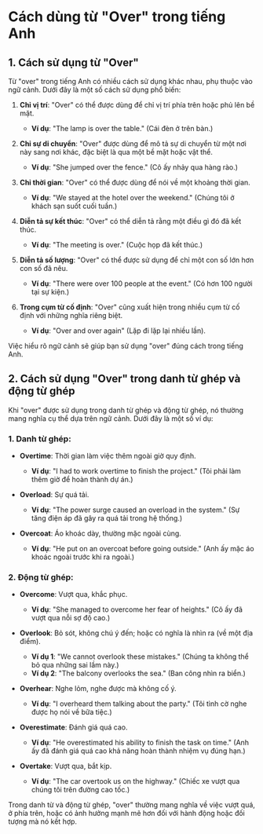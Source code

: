 # Cách dùng từ "Over" trong tiếng Anh

## 1. Cách sử dụng từ "Over"

Từ "over" trong tiếng Anh có nhiều cách sử dụng khác nhau, phụ thuộc vào ngữ cảnh. Dưới đây là một số cách sử dụng phổ biến:

1. **Chỉ vị trí**: "Over" có thể được dùng để chỉ vị trí phía trên hoặc phủ lên bề mặt.
   - **Ví dụ**: "The lamp is over the table." (Cái đèn ở trên bàn.)
   
2. **Chỉ sự di chuyển**: "Over" được dùng để mô tả sự di chuyển từ một nơi này sang nơi khác, đặc biệt là qua một bề mặt hoặc vật thể.
   - **Ví dụ**: "She jumped over the fence." (Cô ấy nhảy qua hàng rào.)
   
3. **Chỉ thời gian**: "Over" có thể được dùng để nói về một khoảng thời gian.
   - **Ví dụ**: "We stayed at the hotel over the weekend." (Chúng tôi ở khách sạn suốt cuối tuần.)

4. **Diễn tả sự kết thúc**: "Over" có thể diễn tả rằng một điều gì đó đã kết thúc.
   - **Ví dụ**: "The meeting is over." (Cuộc họp đã kết thúc.)

5. **Diễn tả số lượng**: "Over" có thể được sử dụng để chỉ một con số lớn hơn con số đã nêu.
   - **Ví dụ**: "There were over 100 people at the event." (Có hơn 100 người tại sự kiện.)

6. **Trong cụm từ cố định**: "Over" cũng xuất hiện trong nhiều cụm từ cố định với những nghĩa riêng biệt.
   - **Ví dụ**: "Over and over again" (Lặp đi lặp lại nhiều lần).

Việc hiểu rõ ngữ cảnh sẽ giúp bạn sử dụng "over" đúng cách trong tiếng Anh.

## 2. Cách sử dụng "Over" trong danh từ ghép và động từ ghép

Khi "over" được sử dụng trong danh từ ghép và động từ ghép, nó thường mang nghĩa cụ thể dựa trên ngữ cảnh. Dưới đây là một số ví dụ:

### 1. **Danh từ ghép**:

- **Overtime**: Thời gian làm việc thêm ngoài giờ quy định.
  - **Ví dụ**: "I had to work overtime to finish the project." (Tôi phải làm thêm giờ để hoàn thành dự án.)

- **Overload**: Sự quá tải.
  - **Ví dụ**: "The power surge caused an overload in the system." (Sự tăng điện áp đã gây ra quá tải trong hệ thống.)

- **Overcoat**: Áo khoác dày, thường mặc ngoài cùng.
  - **Ví dụ**: "He put on an overcoat before going outside." (Anh ấy mặc áo khoác ngoài trước khi ra ngoài.)

### 2. **Động từ ghép**:

- **Overcome**: Vượt qua, khắc phục.
  - **Ví dụ**: "She managed to overcome her fear of heights." (Cô ấy đã vượt qua nỗi sợ độ cao.)

- **Overlook**: Bỏ sót, không chú ý đến; hoặc có nghĩa là nhìn ra (về một địa điểm).
  - **Ví dụ 1**: "We cannot overlook these mistakes." (Chúng ta không thể bỏ qua những sai lầm này.)
  - **Ví dụ 2**: "The balcony overlooks the sea." (Ban công nhìn ra biển.)

- **Overhear**: Nghe lỏm, nghe được mà không cố ý.
  - **Ví dụ**: "I overheard them talking about the party." (Tôi tình cờ nghe được họ nói về bữa tiệc.)

- **Overestimate**: Đánh giá quá cao.
  - **Ví dụ**: "He overestimated his ability to finish the task on time." (Anh ấy đã đánh giá quá cao khả năng hoàn thành nhiệm vụ đúng hạn.)

- **Overtake**: Vượt qua, bắt kịp.
  - **Ví dụ**: "The car overtook us on the highway." (Chiếc xe vượt qua chúng tôi trên đường cao tốc.)

Trong danh từ và động từ ghép, "over" thường mang nghĩa về việc vượt quá, ở phía trên, hoặc có ảnh hưởng mạnh mẽ hơn đối với hành động hoặc đối tượng mà nó kết hợp.

